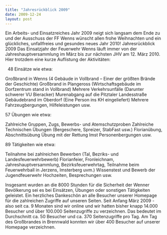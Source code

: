 ```yaml
---
title: "Jahresrückblick 2009"
date: 2009-12-24
layout: post
---
```


Ein Arbeits- und Einsatzreiches Jahr 2009 neigt sich langsam dem Ende zu und der Ausschuss der FF Wenns wünscht allen frohe Weihnachten und ein glückliches, unfallfreies und gesundes neues Jahr 2010!
Jahresrückblick 2009
Das Einsatzjahr der Feuerwehr Wenns läuft immer von der Jahreshauptversammlung im März bis zur nächsten JHV am 12. März 2010.
Hier trotzdem eine kurze Auflistung der Aktivitäten:

 
48 Einsätze wie etwa:

Großbrand in Wenns (4 Gebäude in Vollbrand – Einer der größten Brände der Geschichte)
Großbrand in Plangeross (Wirtschaftsgebäude im Dorfzentrum stand in Vollbrand)
Mehrere Verkehrsunfälle (Darunter schwerer VU Bieracker)
Murenabgang auf die Pitztaler Landesstraße
Gebäudebrand im Oberdorf (Eine Person ins KH eingeliefert)
Mehrere Fahrzeugbergungen, Hilfeleistungen usw.

57 Übungen wie etwa:

Zahlreiche Gruppen, Zugs, Bewerbs- und Atemschutzproben
Zahlreiche Technischen Übungen (Bergeschere, Spreizer, StabFast usw.)
Florianübung, Abschnittsübung
Übung mit der Rettung Imst
Personenbergungen usw.

89 Tätigkeiten wie etwa:

Teilnahme bei zahlreichen Bewerben (Tal, Bezriks- und Landesfeuerwehrbewerb)
Florianfeier, Fronleichnam, Jahreshauptversammlung, Bezirksfeuerwehrtag,
Teilnahme beim Feuerwehrball in Jerzens, Imsterberg uvm.)
Wissenstest und Bewerb der Jugendfeuerwehr
Hochzeiten, Besprechungen usw.

Insgesamt wurden an die 8000 Stunden für die Sicherheit der Wenner Bevölkerung sei es bei Einsätzen, Übungen oder sonstigen Tätigkeiten geleistet. Ein herzliches Dankeschön an alle Besucher unserer Homepage für die zahlreichen Zugriffe auf unseren Seiten. Seit Anfang März 2009 - also seit ca. 9 Monaten sind wir online und wir hatten bisher knapp 14.000 Besucher und über 100.000 Seitenzugriffe zu verzeichnen. Das bedeutet im Durchschnitt ca. 50 Besucher und ca. 370 Seitenzugriffe pro Tag. Am Tag des Großbrandes in Brennwald konnten wir über 400 Besucher auf unserer Homepage verzeichnen.
